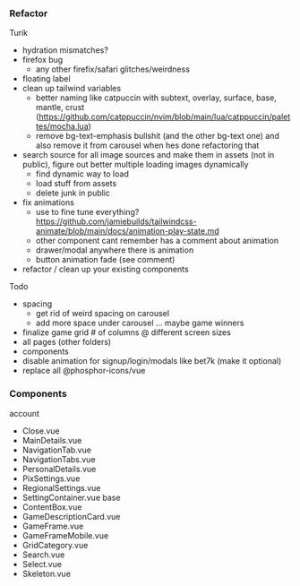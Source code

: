 ### Refactor

Turik
  * hydration mismatches?
  * firefox bug
    * any other firefix/safari glitches/weirdness
  * floating label
  * clean up tailwind variables
    * better naming like catpuccin with subtext, overlay, surface, base, mantle, crust (https://github.com/catppuccin/nvim/blob/main/lua/catppuccin/palettes/mocha.lua)
    * remove bg-text-emphasis bullshit (and the other bg-text one) and also remove it from carousel when hes done refactoring that
  * search source for all image sources and make them in assets (not in public), figure out better multiple loading images dynamically
    * find dynamic way to load
    * load stuff from assets
    * delete junk in public
  * fix animations
    * use to fine tune everything? https://github.com/jamiebuilds/tailwindcss-animate/blob/main/docs/animation-play-state.md
    * other component cant remember has a comment about animation
    * drawer/modal anywhere there is animation
    * button animation fade (see comment)
  * refactor / clean up your existing components

Todo
  * spacing
    * get rid of weird spacing on carousel
    * add more space under carousel ... maybe game winners
  * finalize game grid # of columns @ different screen sizes
  * all pages (other folders)
  * components
  * disable animation for signup/login/modals like bet7k (make it optional)
  * replace all @phosphor-icons/vue


### Components

account
  - Close.vue
  - MainDetails.vue
  - NavigationTab.vue
  - NavigationTabs.vue
  - PersonalDetails.vue
  - PixSettings.vue
  - RegionalSettings.vue
  - SettingContainer.vue
base
  - ContentBox.vue
  - GameDescriptionCard.vue
  - GameFrame.vue
  - GameFrameMobile.vue
  - GridCategory.vue
  - Search.vue
  - Select.vue
  - Skeleton.vue
